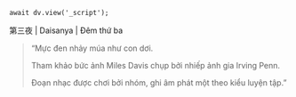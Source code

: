 ```dataviewjs
await dv.view('_script');
```
第三夜 | Daisanya | Đêm thứ ba

> “Mực đen nhảy múa như con dơi.
> 
> Tham khảo bức ảnh Miles Davis chụp bởi nhiếp ảnh gia Irving Penn.
> 
> Đoạn nhạc được chơi bởi nhóm, ghi âm phát một theo kiểu luyện tập.”
